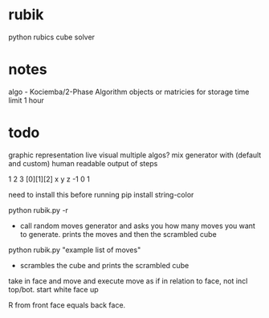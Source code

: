 # rubik
python rubics cube solver


# notes
algo - Kociemba/2-Phase Algorithm
objects or matricies for storage
time limit 1 hour

# todo
graphic representation
live visual
multiple algos?
mix generator with (default and custom)
human readable output of steps

 1  2  3
[0][1][2]
 x  y  z
-1  0  1

need to install this before running
pip install string-color

python rubik.py -r
- call random moves generator and asks you how many moves you want to generate. prints the moves and then the scrambled cube

python rubik.py "example list of moves"
- scrambles the cube and prints the scrambled cube

take in face and move and execute move as if in relation to face, not incl top/bot. start white face up

R from front face equals back face.
